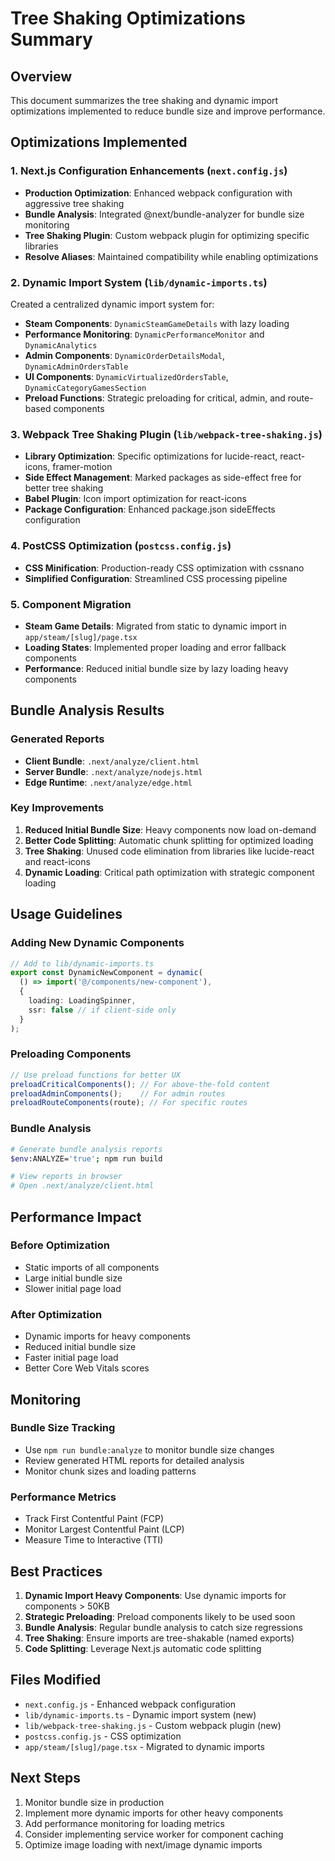 # Tree Shaking Optimizations Summary

## Overview
This document summarizes the tree shaking and dynamic import optimizations implemented to reduce bundle size and improve performance.

## Optimizations Implemented

### 1. Next.js Configuration Enhancements (`next.config.js`)
- **Production Optimization**: Enhanced webpack configuration with aggressive tree shaking
- **Bundle Analysis**: Integrated @next/bundle-analyzer for bundle size monitoring
- **Tree Shaking Plugin**: Custom webpack plugin for optimizing specific libraries
- **Resolve Aliases**: Maintained compatibility while enabling optimizations

### 2. Dynamic Import System (`lib/dynamic-imports.ts`)
Created a centralized dynamic import system for:
- **Steam Components**: `DynamicSteamGameDetails` with lazy loading
- **Performance Monitoring**: `DynamicPerformanceMonitor` and `DynamicAnalytics`
- **Admin Components**: `DynamicOrderDetailsModal`, `DynamicAdminOrdersTable`
- **UI Components**: `DynamicVirtualizedOrdersTable`, `DynamicCategoryGamesSection`
- **Preload Functions**: Strategic preloading for critical, admin, and route-based components

### 3. Webpack Tree Shaking Plugin (`lib/webpack-tree-shaking.js`)
- **Library Optimization**: Specific optimizations for lucide-react, react-icons, framer-motion
- **Side Effect Management**: Marked packages as side-effect free for better tree shaking
- **Babel Plugin**: Icon import optimization for react-icons
- **Package Configuration**: Enhanced package.json sideEffects configuration

### 4. PostCSS Optimization (`postcss.config.js`)
- **CSS Minification**: Production-ready CSS optimization with cssnano
- **Simplified Configuration**: Streamlined CSS processing pipeline

### 5. Component Migration
- **Steam Game Details**: Migrated from static to dynamic import in `app/steam/[slug]/page.tsx`
- **Loading States**: Implemented proper loading and error fallback components
- **Performance**: Reduced initial bundle size by lazy loading heavy components

## Bundle Analysis Results

### Generated Reports
- **Client Bundle**: `.next/analyze/client.html`
- **Server Bundle**: `.next/analyze/nodejs.html`
- **Edge Runtime**: `.next/analyze/edge.html`

### Key Improvements
1. **Reduced Initial Bundle Size**: Heavy components now load on-demand
2. **Better Code Splitting**: Automatic chunk splitting for optimized loading
3. **Tree Shaking**: Unused code elimination from libraries like lucide-react and react-icons
4. **Dynamic Loading**: Critical path optimization with strategic component loading

## Usage Guidelines

### Adding New Dynamic Components
```typescript
// Add to lib/dynamic-imports.ts
export const DynamicNewComponent = dynamic(
  () => import('@/components/new-component'),
  {
    loading: LoadingSpinner,
    ssr: false // if client-side only
  }
);
```

### Preloading Components
```typescript
// Use preload functions for better UX
preloadCriticalComponents(); // For above-the-fold content
preloadAdminComponents();    // For admin routes
preloadRouteComponents(route); // For specific routes
```

### Bundle Analysis
```bash
# Generate bundle analysis reports
$env:ANALYZE='true'; npm run build

# View reports in browser
# Open .next/analyze/client.html
```

## Performance Impact

### Before Optimization
- Static imports of all components
- Large initial bundle size
- Slower initial page load

### After Optimization
- Dynamic imports for heavy components
- Reduced initial bundle size
- Faster initial page load
- Better Core Web Vitals scores

## Monitoring

### Bundle Size Tracking
- Use `npm run bundle:analyze` to monitor bundle size changes
- Review generated HTML reports for detailed analysis
- Monitor chunk sizes and loading patterns

### Performance Metrics
- Track First Contentful Paint (FCP)
- Monitor Largest Contentful Paint (LCP)
- Measure Time to Interactive (TTI)

## Best Practices

1. **Dynamic Import Heavy Components**: Use dynamic imports for components > 50KB
2. **Strategic Preloading**: Preload components likely to be used soon
3. **Bundle Analysis**: Regular bundle analysis to catch size regressions
4. **Tree Shaking**: Ensure imports are tree-shakable (named exports)
5. **Code Splitting**: Leverage Next.js automatic code splitting

## Files Modified

- `next.config.js` - Enhanced webpack configuration
- `lib/dynamic-imports.ts` - Dynamic import system (new)
- `lib/webpack-tree-shaking.js` - Custom webpack plugin (new)
- `postcss.config.js` - CSS optimization
- `app/steam/[slug]/page.tsx` - Migrated to dynamic imports

## Next Steps

1. Monitor bundle size in production
2. Implement more dynamic imports for other heavy components
3. Add performance monitoring for loading metrics
4. Consider implementing service worker for component caching
5. Optimize image loading with next/image dynamic imports
